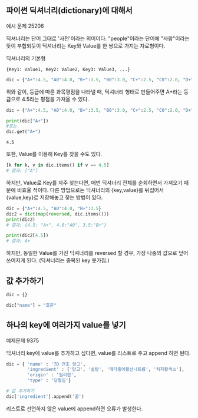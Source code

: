 ## 파이썬 딕셔너리(dictionary)에 대해서

예시 문제 25206

딕셔너리는 단어 그대로 '사전'이라는 의미이다.
"people"이라는 단어에 "사람"이라는 뜻이 부합되듯이 딕셔너리는 Key와 Value를 한 쌍으로 가지는 자료형이다.

<p>딕셔너리의 기본형</p>

```plaintext
{Key1: Value1, Key2: Value2, Key3: Value3, ...}
```

```python
dic = {"A+":4.5, "A0":4.0, "B+":3.5, "B0":3.0, "C+":2.5, "C0":2.0, "D+":1.5, "D0":1.0, "F":0.0}
```

위와 같이, 등급에 따른 과목평점을 나타낼 때, 딕셔너리 형태로 만들어주면 A+라는 등급으로 4.5라는 평점을 가져올 수 있다.

```python
dic = {"A+":4.5, "A0":4.0, "B+":3.5, "B0":3.0, "C+":2.5, "C0":2.0, "D+":1.5, "D0":1.0, "F":0.0}

print(dic["A+"])
#또는
dic.get("A+")
```

```plaintext
4.5
```

또한, Value를 이용해 Key를 찾을 수도 있다.
```python
[k for k, v in dic.items() if v == 4.5]
# 결과: ["A"]
```

하지만, Value로 Key를 자주 찾는다면, 매번 딕셔너리 전체를 순회하면서 가져오기 때문에 비효율 적이다.
다른 방법으로는 딕셔너리의 {key,value}를 뒤집어서 {value,key}로 저장해놓고 찾는 방법이 있다.

```python
dic = {"A+":4.5, "A0":4.0, "B+":3.5}
dic2 = dict(map(reversed, dic.items()))
print(dic2)
# 결과: {4.5: "A+", 4.0:"A0", 3.5:"B+"}

print(dic2[4.5])
# 결과: A+
```

하지만, 동일한 Value를 가진 딕셔너리를 reversed 할 경우, 가장 나중의 값으로 덮어쓰여지게 된다. (딕셔너리는 중복된 key 못가짐.)

## 값 추가하기
```python
dic = {}

dic["name"] = "호준" 
```

## 하나의 key에 여러가지 value를 넣기
예제문제 9375

딕셔너리 key에 value를 추가하고 싶다면, value를 리스트로 주고 append 하면 된다.

```python
dic = { 'name' : '7D 건조 망고',
        'ingredient' : ['망고', '설탕', '메타중아황산나트륨', '치자황색소'],
        'origin' : '필리핀',
        'type' : '당절임'}

# 값 추가하기
dic['ingredient'].append('꿀')
```

리스트로 선언하지 않은 value에 append하면 오류가 발생한다.
